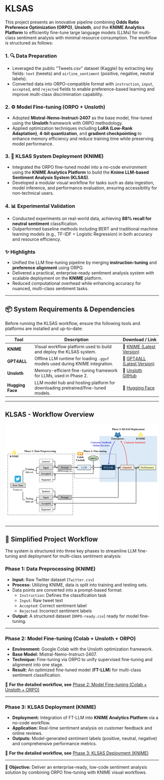 # KLSAS
This project presents an innovative pipeline combining **Odds Ratio Preference Optimization (ORPO)**, **Unsloth**, and the **KNIME Analytics Platform** to efficiently fine-tune large language models (LLMs) for multi-class sentiment analysis with minimal resource consumption. The workflow is structured as follows:

### 1. 🔍 Data Preparation
- Leveraged the public "Tweets.csv" dataset (Kaggle) by extracting key fields: `text` (tweets) and `airline_sentiment` (positive, negative, neutral labels).
- Converted data into ORPO-compatible format with `instruction`, `input`, `accepted`, and `rejected` fields to enable preference-based learning and improve multi-class discrimination capability.

### 2. ⚙️ Model Fine-tuning (ORPO + Unsloth)
- Adopted **Mistral-Nemo-Instruct-2407** as the base model, fine-tuned using the **Unsloth** framework with ORPO methodology.
- Applied optimization techniques including **LoRA (Low-Rank Adaptation)**, **4-bit quantization**, and **gradient checkpointing** to enhance memory efficiency and reduce training time while preserving model performance.

### 3. 🚀 KLSAS System Deployment (KNIME)
- Integrated the ORPO fine-tuned model into a no-code environment using the **KNIME Analytics Platform** to build the **Knime LLM-based Sentiment Analysis System (KLSAS)**.
- Developed a modular visual workflow for tasks such as data ingestion, model inference, and performance evaluation, ensuring accessibility for non-technical users.

### 4. 📊 Experimental Validation
- Conducted experiments on real-world data, achieving **88% recall for neutral sentiment** classification.
- Outperformed baseline methods including BERT and traditional machine learning models (e.g., TF-IDF + Logistic Regression) in both accuracy and resource efficiency.

### ✨ Highlights
- Unified the LLM fine-tuning pipeline by merging **instruction-tuning** and **preference alignment** using ORPO.
- Delivered a practical, enterprise-ready sentiment analysis system with scalable deployment on the **KNIME** platform.
- Reduced computational overhead while enhancing accuracy for nuanced, multi-class sentiment tasks.

---

## 📦 System Requirements & Dependencies

Before running the KLSAS workflow, ensure the following tools and platforms are installed and up-to-date:

| **Tool**        | **Description**                                                                 | **Download / Link**                                                                                     |
|------------------|---------------------------------------------------------------------------------|----------------------------------------------------------------------------------------------------------|
| **KNIME**         | Visual workflow platform used to build and deploy the KLSAS system.              | 🔗 [KNIME (Latest Version)](https://www.knime.com/)                                                      |
| **GPT4ALL**       | Offline LLM runtime for loading `.gguf` models used during KNIME integration.    | 🔗 [GPT4ALL (Latest Version)](https://gpt4all.io/index.html?ref=localhost)                              |
| **Unsloth**       | Memory-efficient fine-tuning framework for LLMs, used in Phase 2.                | 🔗 [Unsloth GitHub](https://github.com/unslothai/unsloth?tab=readme-ov-file)                             |
| **Hugging Face**  | LLM model hub and hosting platform for downloading pretrained/fine-tuned models.| 🔗 [Hugging Face](https://huggingface.co/)                                                               |

---


## KLSAS - Workflow Overview

![Project Workflow](img/Workflow%20for%20Prompt-Based%20Sentiment%20Classification%20with%20LLMs.png)

---

## 🔄 Simplified Project Workflow

The system is structured into three key phases to streamline LLM fine-tuning and deployment for multi-class sentiment analysis:

### **Phase 1: Data Preprocessing (KNIME)**
- **Input:** Raw Twitter dataset (`Twitter.csv`)
- **Process:** Utilizing KNIME, data is split into training and testing sets.
- Data points are converted into a prompt-based format:
  - `Instruction`: Defines the classification task
  - `Input`: Raw tweet text
  - `Accepted`: Correct sentiment label
  - `Rejected`: Incorrect sentiment labels
- **Output:** A structured dataset (`ORPO-ready.csv`) ready for model fine-tuning.

---

### **Phase 2: Model Fine-tuning (Colab + Unsloth + ORPO)**

- **Environment:** Google Colab with the Unsloth optimization framework.
- **Base Model:** Mistral-Nemo-Instruct-2407.
- **Technique:** Fine-tuning via ORPO to unify supervised fine-tuning and alignment into one stage.
- **Result:** An optimized fine-tuned model (**FT-LLM**) for multi-class sentiment classification.
&nbsp;

🔗 **For the detailed workflow, see** [Phase 2: Model Fine-tuning (Colab + Unsloth + ORPO)](./Model_Fine-tuning/README.md)

---

### **Phase 3: KLSAS Deployment (KNIME)**

- **Deployment:** Integration of FT-LLM into **KNIME Analytics Platform** via a no-code workflow.
- **Application:** Real-time sentiment analysis on customer feedback and online reviews.
- **Outputs:** Model-generated sentiment labels (positive, neutral, negative) and comprehensive performance metrics.
&nbsp;

🔗 **For the detailed workflow, see** [Phase 3: KLSAS Deployment (KNIME)](./KLSAS_Deployment/README.md)

---

🎯 **Objective:** Deliver an enterprise-ready, low-code sentiment analysis solution by combining ORPO fine-tuning with KNIME visual workflows.
